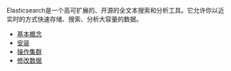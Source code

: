 Elasticsearch是一个高可扩展的、开源的全文本搜索和分析工具。它允许你以近实时的方式快速存储、搜索、分析大容量的数据。

* [基本概念](basic-concepts.md)
* [安装](installation.md)
* [操作集群](exploring-cluster.md)
* [修改数据](modifying-data.md)